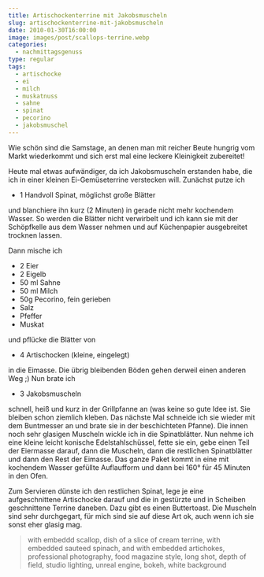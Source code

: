 ```yaml
---
title: Artischockenterrine mit Jakobsmuscheln
slug: artischockenterrine-mit-jakobsmuscheln
date: 2010-01-30T16:00:00
image: images/post/scallops-terrine.webp
categories: 
  - nachmittagsgenuss
type: regular
tags: 
  - artischocke
  - ei
  - milch
  - muskatnuss
  - sahne
  - spinat
  - pecorino
  - jakobsmuschel
---
```


Wie schön sind die Samstage, an denen man mit reicher Beute hungrig vom Markt wiederkommt und sich erst mal eine leckere Kleinigkeit zubereitet!

Heute mal etwas aufwändiger, da ich Jakobsmuscheln erstanden habe, die ich in einer kleinen Ei-Gemüseterrine verstecken will. Zunächst putze ich

* 1 Handvoll Spinat, möglichst große Blätter

und blanchiere ihn kurz (2 Minuten) in gerade nicht mehr kochendem Wasser. So werden die Blätter nicht verwirbelt und ich kann sie mit der Schöpfkelle aus dem Wasser nehmen und auf Küchenpapier ausgebreitet trocknen lassen.

Dann mische ich

* 2 Eier 
* 2 Eigelb 
* 50 ml Sahne 
* 50 ml Milch 
* 50g Pecorino, fein gerieben 
* Salz 
* Pfeffer 
* Muskat

und pflücke die Blätter von

* 4 Artischocken (kleine, eingelegt)

in die Eimasse. Die übrig bleibenden Böden gehen derweil einen anderen Weg ;) Nun brate ich

* 3 Jakobsmuscheln

schnell, heiß und kurz in der Grillpfanne an (was keine so gute Idee ist. Sie bleiben schon ziemlich kleben. Das nächste Mal schneide ich sie wieder mit dem Buntmesser an und brate sie in der beschichteten Pfanne). Die innen noch sehr glasigen Muscheln wickle ich in die Spinatblätter. Nun nehme ich eine kleine leicht konische Edelstahlschüssel, fette sie ein, gebe einen Teil der Eiermasse darauf, dann die Muscheln, dann die restlichen Spinatblätter und dann den Rest der Eimasse. Das ganze Paket kommt in eine mit kochendem Wasser gefüllte Auflaufform und dann bei 160° für 45 Minuten in den Ofen.

Zum Servieren dünste ich den restlichen Spinat, lege je eine aufgeschnittene Artischocke darauf und die in gestürzte und in Scheiben geschnittene Terrine daneben. Dazu gibt es einen Buttertoast. Die Muscheln sind sehr durchgegart, für mich sind sie auf diese Art ok, auch wenn ich sie sonst eher glasig mag.

> with embeddd scallop, dish of a slice of cream terrine, with embedded sauteed spinach, and with embedded artichokes, professional photography, food magazine style, long shot, depth of field, studio lighting, unreal engine, bokeh, white background